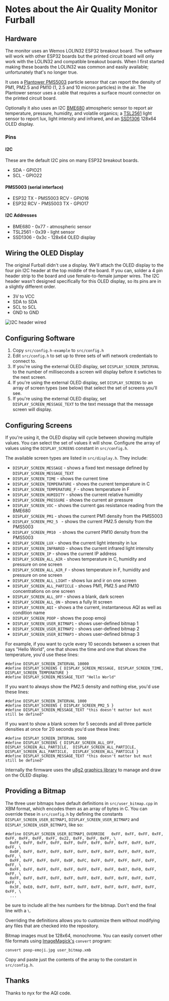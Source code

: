 # Notes about the Air Quality Monitor Furball

## Hardware

The monitor uses an Wemos LOLIN32 ESP32 breakout board. The software will work with other ESP32 boards but the printed circuit board will only work with the LOLIN32 and compatible breakout boards. When I first started making these boards the LOLIN32 was common and easily available; unfortunately that's no longer true.

It uses a [Plantower PMS5003](https://www.aqmd.gov/docs/default-source/aq-spec/resources-page/plantower-pms5003-manual_v2-3.pdf) particle sensor that can report the density of PM1, PM2.5 and PM10 (1, 2.5 and 10 micron particles) in the air. The Plantower sensor uses a cable that requires a surface mount connector on the printed circuit board.

Optionally it also uses an I2C [BME680](https://www.bosch-sensortec.com/products/environmental-sensors/gas-sensors-bme680/) atmospheric sensor to report air temperature, pressure, humidity, and volatile organics; a [TSL2561](https://ams.com/tsl2561) light sensor to report lux, light intensity and infrared, and an [SSD1306](http://www.solomon-systech.com/en/product/advanced-display/oled-display-driver-ic/ssd1306/) 128x64 OLED display.

### Pins

#### I2C

These are the default I2C pins on many ESP32 breakout boards.

- SDA - GPIO21
- SCL - GPIO22

#### PMS5003 (serial interface)

- ESP32 TX - PMS5003 RCV - GPIO16  
- ESP32 RCV - PMS5003 TX - GPIO17 

#### I2C Addresses

- BME680 -  0x77 - atmospheric sensor
- TSL2561 - 0x39  - light sensor
- SSD1306 - 0x3c - 128x64 OLED display

## Wiring the OLED Display

The original Furball didn't use a display. We'll attach the OLED display to the four pin I2C header at the top middle of the board. If you can, solder a 4 pin header strip to the board and use female-to-female jumper wires. The I2C header wasn't designed specifically for this OLED display, so its pins are in a slightly different order.
- 3V to VCC
- SDA to SDA
- SCL to SCL
- GND to GND

![I2C header wired](docs/img/oled-display-connector.jpg)

## Configuring Software

1. Copy `src/config.h-example` to `src/config.h`
2. Edit `src/config.h` to set up to three sets of wifi network credentials to connect to.
3. If you're using the external OLED display, set `DISPLAY_SCREEN_INTERVAL` to the number of milliseconds a screen will display before it swtiches to the next screen.
4. If you're using the external OLED display, set `DISPLAY_SCREENS` to an array of screen types (see below) that select the set of screens you'll see.
3. If you're using the external OLED display, set `DISPLAY_SCREEN_MESSAGE_TEXT` to the text message that the message screen will display.

## Configuring Screens

If you're using it, the OLED display will cycle between showing multiple values. You can select the set of values it will show. Configure the array of values using the `DISPLAY_SCREENS` constant in `src/config.h`.

The available screen types are listed in `src/display.h`. They include:
-  `DISPLAY_SCREEN_MESSAGE` - shows a fixed text message defined by `DISPLAY_SCREEN_MESSAGE_TEXT`
-  `DISPLAY_SCREEN_TIME` - shows the current time
-  `DISPLAY_SCREEN_TEMPERATURE` - shows the current temperature in C
-  `DISPLAY_SCREEN_TEMPERATURE_F` - shows temperature in F 
-  `DISPLAY_SCREEN_HUMIDITY` - shows the current relative humidity
-  `DISPLAY_SCREEN_PRESSURE` - shows the current air pressure
-  `DISPLAY_SCREEN_VOC` - shows the current gas resistance reading from the BME680
-  `DISPLAY_SCREEN_PM1` - shows the current PM1 density from the PMS5003
-  `DISPLAY_SCREEN_PM2_5 ` - shows the current PM2.5 density from the PMS5003
-  `DISPLAY_SCREEN_PM10 ` - shows the current PM10 density from the PMS5003
-  `DISPLAY_SCREEN_LUX` - shows the current light intensity in lux
-  `DISPLAY_SCREEN_INFRARED` - shows the current infrared light intensity
-  `DISPLAY_SCREEN_IP` - shows the current IP address
-  `DISPLAY_SCREEN_ALL_AIR` - shows temperature in C, humidity and pressure on one screen 
-  `DISPLAY_SCREEN_ALL_AIR_F` - shows temperature in F, humidity and pressure on one screen 
-  `DISPLAY_SCREEN_ALL_LIGHT` - shows lux and ir on one screen
-  `DISPLAY_SCREEN_ALL_PARTICLE` - shows PM1, PM2.5 and PM10 concentrations on one screen
-  `DISPLAY_SCREEN_ALL_OFF` - shows a blank, dark screen
-  `DISPLAY_SCREEN_ALL_ON` - shows a fully lit screen 
-  `DISPLAY_SCREEN_AQI` - shows a the current, instantaneous AQI as well as condition name 
-  `DISPLAY_SCREEN_POOP` - shows the poop emoji 
-  `DISPLAY_SCREEN_USER_BITMAP1` - shows user-defined bitmap 1 
-  `DISPLAY_SCREEN_USER_BITMAP2` - shows user-defined bitmap 2
-  `DISPLAY_SCREEN_USER_BITMAP3` - shows user-defined bitmap 3 

For example, if you want to cycle every 10 seconds between a screen that says "Hello World", one that shows the time and one that shows the temperature, you'd use these lines:
```
#define DISPLAY_SCREEN_INTERVAL 10000
#define DISPLAY_SCREENS { DISPLAY_SCREEN_MESSAGE, DISPLAY_SCREEN_TIME, DISPLAY_SCREEN_TEMPERATURE }
#define DISPLAY_SCREEN_MESSAGE_TEXT "Hello World"
```

If you want to always show the PM2.5 density and nothing else, you'd use these lines:
```
#define DISPLAY_SCREEN_INTERVAL 1000
#define DISPLAY_SCREENS { DISPLAY_SCREEN_PM2_5 }
#define DISPLAY_SCREEN_MESSAGE_TEXT "this doesn't matter but must still be defined"
```

If you want to show a blank screen for 5 seconds and all three particle densities at once for 20 seconds you'd use these lines:
```
#define DISPLAY_SCREEN_INTERVAL 5000
#define DISPLAY_SCREENS { DISPLAY_SCREEN_ALL_OFF,  DISPLAY_SCREEN_ALL_PARTICLE,  DISPLAY_SCREEN_ALL_PARTICLE,  DISPLAY_SCREEN_ALL_PARTICLE,  DISPLAY_SCREEN_ALL_PARTICLE }
#define DISPLAY_SCREEN_MESSAGE_TEXT "this doesn't matter but must still be defined"
```

Internally the firmware uses the [u8g2 graphics library](https://github.com/olikraus/u8g2) to manage and draw on the OLED display.

## Providing a Bitmap

The three user bitmaps have default definitions in `src/user_bitmap.cpp` in XBM format, which encodes them as an array of bytes in C. You can override these in `src/config.h` by defining the constants `DISPLAY_SCREEN_USER_BITMAP1`, `DISPLAY_SCREEN_USER_BITMAP2` and `DISPLAY_SCREEN_USER_BITMAP3`, like so:
```
#define DISPLAY_SCREEN_USER_BITMAP1_OVERRIDE   0xFF, 0xFF, 0xFF, 0xFF, 0xFF, 0xFF, 0xFF, 0xFF, 0x22, 0xFF, 0xFF, 0xFF, \
  0xFF, 0xFF, 0xFF, 0xFF, 0xFF, 0xFF, 0xFF, 0xFF, 0xFF, 0xFF, 0xFF, 0xFF, \
  0x0F, 0xFF, 0xFF, 0xFF, 0xFF, 0xFF, 0xFF, 0xFF, 0xFF, 0xFF, 0xFF, 0xFF, \
  0xFF, 0xFF, 0xFF, 0xFF, 0x0F, 0xFC, 0xFF, 0xFF, 0xFF, 0xFF, 0xFF, 0xFF, \
  0xFF, 0xFF, 0xFF, 0xFF, 0xFF, 0xFF, 0xFF, 0xFF, 0x07, 0xF0, 0xFF, 0xFF, \
  0xFF, 0xFF, 0xFF, 0xFF, 0xFF, 0xFF, 0xFF, 0xFF, 0xFF, 0xFF, 0xFF, 0xFF, \
  0x3F, 0xE0, 0xFF, 0xFF, 0xFF, 0xFF, 0xFF, 0xFF, 0xFF, 0xFF, 0xFF, 0xFF, \
  ...
```
be sure to include all the hex numbers for the bitmap. Don't end the final line with a `\`.

Overriding the definitions allows you to customize them without modifying any files that are checked into the repository.

Bitmap images must be 128x64, monochrome. You can easily convert other file formats using [ImageMagick's](https://www.imagemagick.org/) `convert` program:
```
convert poop-emoji.jpg user_bitmap.xmb
```
Copy and paste just the contents of the array to the constant in `src/config.h`.

## Thanks

Thanks to nyx for the AQI code.
